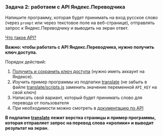 ### Задача 2: работаем с API Яндекс.Переводчика
Напишите программу, которая будет принимать на вход русское слово (через `prompt` или через текстовое поле на веб-странице), отправлять запрос к Яндекс.Переводчику и выводить на экран ответ.

[Что такое API?](https://mkdev.me/posts/chto-takoe-api-v-veb-prilozheniyah-i-zachem-on-nuzhen)

**Важно: чтобы работать с API Яндекс.Переводчика, нужно получить ключ доступа.**

Порядок действий:

1. [Получить и сохранить ключ доступа](https://tech.yandex.ru/keys/get/?service=trnsl) (нужно иметь аккаунт на Яндексе).
2. Изучить пример программы из подпапки [translate](translate/) (не забыть в файле [translate/scripts.js](translate/scripts.js) заменить значение переменной `API_KEY` на свой ключ)
3. Написать свой вариант, который будет принимать слово для перевода от пользователя
4. При необходимости можно смотреть в [документацию по API](https://tech.yandex.ru/translate/doc/dg/reference/translate-docpage/)

**В подпапке [translate](translate/) лежит верстка страницы и пример программы, которая отправляет запрос на перевод слова «кролики» и выводит результат на экран.**
